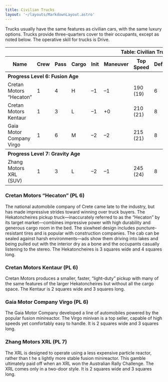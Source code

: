 ```yaml
---
title: Civilian Trucks
layout: '~/layouts/MarkdownLayout.astro'
---
```

Trucks usually have the same features as civilian cars, with the same luxury
options. Trucks provide three-quarters cover to their occupants, except as
noted below. The operative skill for trucks is Drive.


<table> <tr><th colspan="13">Table: Civilian Trucks</th></tr> <tr><th>Name</th><th>Crew</th><th>Pass</th><th>Cargo</th><th>Init</th><th>Maneuver</th><th>Top Speed</th><th>Defense</th><th>Hard</th><th>Hit Points</th><th>Size</th><th>Purchase DC</th><th>Restriction</th></tr> <tr><th colspan="13" style="text-align: left">Progress Level 6: Fusion Age</th></tr> <tr><td>Cretan Motors “Hecaton” </td><td>1</td><td>4</td><td>H</td><td>–1</td><td>–1</td><td>190 (19)</td><td>6</td><td>5</td><td>39</td><td>G</td><td>31</td><td>Lic (+1)</td></tr> <tr class="shaded"><td>Cretan Motors Kentaur </td><td>1</td><td>3</td><td>L</td><td>–1</td><td>+0</td><td>210 (21)</td><td>8</td><td>5</td><td>36</td><td>H</td><td>30</td><td>Lic (+1)</td></tr> <tr><td>Gaia Motor Company Virgo </td><td>1</td><td>6</td><td>M</td><td>–2</td><td>–2</td><td>215 (21)</td><td>8</td><td>5</td><td>35</td><td>H</td><td>29</td><td>Lic (+1)</td></tr> <tr><th colspan="13" style="text-align: left">Progress Level 7: Gravity Age</th></tr> <tr><td>Zhang Motors XRL (SUV) </td><td>1</td><td>3</td><td>L</td><td>–2</td><td>–1</td><td>245 (24)</td><td>8</td><td>5</td><td>40</td><td>H</td><td>32</td><td>Lic (+1)</td></tr> </table>



### Cretan Motors “Hecaton” (PL 6)

The national automobile company of Crete came late to the industry, but has
made impressive strides toward winning over truck buyers. The Hekatoncheires
pickup truck—inaccurately referred to as the “Hecaton” by its target
market—combines impressive power with high durability and generous cargo room
in the bed. The sixwheel design includes puncture-resistant tires and is
popular with construction companies. The cab can be sealed against harsh
environments—ads show them driving into lakes and being pulled out with the
interior dry as a bone and the occupants casually listening to the stereo. The
Hekatoncheires is 3 squares wide and 4 squares long.

### Cretan Motors Kentaur (PL 6)

Cretan Motors produces a smaller, faster, “light-duty” pickup with many of the
same features of the larger Hekatoncheires but without all the cargo space.
The Kentaur is 2 squares wide and 3 squares long.

### Gaia Motor Company Virgo (PL 6)

The Gaia Motor Company developed a line of automobiles powered by the popular
fusion minireactor. The Virgo minivan is a top seller, capable of high speeds
yet comfortably easy to handle. It is 2 squares wide and 3 squares long.

### Zhang Motors XRL (PL 7)

The XRL is designed to operate using a less expensive particle reactor, rather
than t he s lightly more stable fusion minireactor. This gamble ultimately
paid off when an XRL won the Australian Rally Challenge. The XRL comes only in
a two-door style. It is 2 squares wide and 3 squares long.

